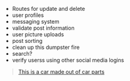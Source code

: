 - Routes for update and delete
- user profiles
- messaging system
- validate post information
- user picture uploads
- post sorting
- clean up this dumpster fire
- search?
- verify userss using other social media logins

<blockquote class="imgur-embed-pub" lang="en" data-id="l886tCu"><a href="//imgur.com/l886tCu">This is a car made out of car parts</a></blockquote><script async src="//s.imgur.com/min/embed.js" charset="utf-8"></script>